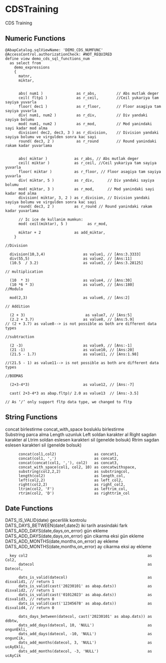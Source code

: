 # CDSTraining
CDS Training 

## Numeric Functions


```abap
@AbapCatalog.sqlViewName: 'DEMO_CDS_NUMFUNC'
@AccessControl.authorizationCheck: #NOT_REQUIRED
define view demo_cds_sql_functions_num
  as select from
    demo_expressions
    {
      matnr,
      miktar,


      abs( num1 )               as r_abs,         // Abs mutlak deger  
      ceil( fltp1 )             as r_ceil,        //Ceil yukariya tam sayiya yuvarla  
      floor( dec1 )             as r_floor,       // Floor asagiya tam sayiya yuvarla 
      div( num1, num2 )         as r_div,         // Div yandaki sayiya bolumu 
      mod( num1, num2 )         as r_mod,         // Mod yanindaki sayi kadar mod alma 
      division( dec2, dec3, 3 ) as r_division,    // Division yandaki sayiya bolumu ve virgulden sonra kac sayi 
      round( dec3, 2 )          as r_round        // Round yanindaki rakam kadar yuvarlama


      abs( miktar )            as r_abs, // Abs mutlak deger
      ceil( miktar )           as r_ceil, //Ceil yukariya tam sayiya yuvarla
      floor( miktar )          as r_floor, // Floor asagiya tam sayiya yuvarla
      div( miktar, 5 )         as r_div,      // Div yandaki sayiya bolumu
      mod( miktar, 3 )         as r_mod,      // Mod yanindaki sayi kadar mod alma
      division( miktar, 3, 2 ) as r_division, // Division yandaki sayiya bolumu ve virgulden sonra kac sayi
      round( dec3, 2 )         as r_round // Round yanindaki rakam kadar yuvarlama

      // Ic ice de kullanim mumkun:
      mod( ceil(miktar), 5 )         as r_mod,

      miktar + 2               as add_miktar,
    }
```



```abap
//Division

  division(10,3,4)                 as value1, // [Ans:3.3333]
  div(55,5)                        as value2, // [Ans:11]
  (10.5  / 3.2)                    as value3, // [Ans:3.28125]

// multiplication

  (10  * 3)                        as value4, // [Ans:30]
  (10 *6 * 3)                      as value5, // [Ans:180]
//Modulo

  mod(2,3)                         as value6, // [Ans:2]

// Addition

  (2 + 3)                           as value7, // [Ans:5]
  (2.2 + 3.7)                      as value8, // [Ans:5.9]
// (2 + 3.7) as value8--> is not possible as both are different data types

//subtraction

  (2 -3)                           as value9, // [Ans:-1]
  (21 -1)                          as value10, // [Ans:20]
  (21.5 - 1.7)                     as value11, // [Ans:1.98]

//(21.5 - 1) as value11--> is not possible as both are different data types

//BODMAS

  (2+3-4*3)                        as value12, // [Ans:-7]

  cast( 2+3-4*3 as abap.fltp)/ 2.0 as value13  // [Ans:-3.5]

// As ‘/’ only support fltp data type, we changed to fltp
```



## String Functions

concat              birlestirme
concat_with_space   bosluklu birlestirme       
Substring           parca alma
Length              uzunluk
Left                soldan karakter al
Right               sagdan karakter al
Ltrim               soldan eslesen karakteri sil (genelde bolsuk)
Rtrim               sagdan eslesen karakteri sil (genelde bolsuk)

```abap
      concat(col1,col2)                 as concat1,
      concat(col1, ',')                 as concat2,
      concat(concat(col1, ','), col2)   as concat3,
      concat_with_space(col1, col2, 10) as concatwithspace,
      substring(col2,2,2)               as substringcol,
      length(col2)                      as length_col,
      left(col2,2)                      as left_col2,
      right(col2,2)                     as right_col2,
      ltrim(col2, 'F')                  as leftrim_col,
      rtrim(col2, 'D')                  as righttrim_col
```

## Date Functions

DATS_IS_VALID(date)                      gecerlilik kontrolu
DATS_DAYS_BETWEEN(date1,date2)           iki tarih arasindaki fark
DATS_ADD_DAYS(date,days,on_error)        gün ekleme
DATS_ADD_DAYS(date,days,on_error)        gün cikarma eksi gün ekleme
DATS_ADD_MONTHS(date,months,on_error)    ay ekleme
DATS_ADD_MONTHS(date,months,on_error)    ay cikarma eksi ay ekleme

```abap
  key col2                                                      as Col2,
      datecol                                                   as Datecol,

      dats_is_valid(datecol)                                    as disvalid1, // return 1
      dats_is_valid(cast('20230101' as abap.dats))              as disvalid2, // return 1
      dats_is_valid(cast('01012023' as abap.dats))              as disvalid3, // return 0
      dats_is_valid(cast('12345678' as abap.dats))              as disvalid4, // return 0

      dats_days_between(datecol, cast('20230101' as abap.dats)) as ddbtw,
      dats_add_days(datecol, 10, 'NULL')                        as ongunEkli,
      dats_add_days(datecol, -10, 'NULL')                       as ongunCik,
      dats_add_months(datecol, 3, 'NULL')                       as ucAyEkli,
      dats_add_months(datecol, -3, 'NULL')                      as ucAyCik
```
